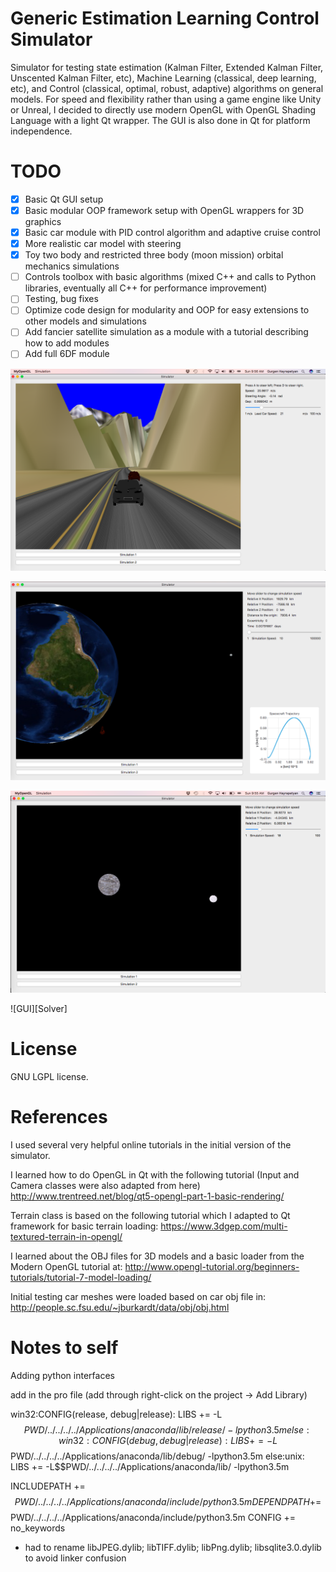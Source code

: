 # Generic Estimation Learning Control Simulator

Simulator for testing state estimation (Kalman Filter, Extended Kalman Filter, Unscented Kalman Filter, etc), Machine Learning (classical, deep learning, etc), and Control (classical, optimal, robust, adaptive)  algorithms on general models.  For speed and flexibility rather than using a game engine like Unity or Unreal, I decided to directly use modern OpenGL with OpenGL Shading Language with a light Qt wrapper.  The GUI is also done in Qt for platform independence.


# TODO

 - [X] Basic Qt GUI setup
 - [X] Basic modular OOP framework setup with OpenGL wrappers for 3D graphics
 - [X] Basic car module with PID control algorithm and adaptive cruise control
 - [X] More realistic car model with steering
 - [X] Toy two body and restricted three body (moon mission) orbital mechanics simulations
 - [ ] Controls toolbox with basic algorithms (mixed C++ and calls to Python libraries, eventually all C++ for performance improvement)
 - [ ] Testing, bug fixes
 - [ ] Optimize code design for modularity and OOP for easy extensions to other models and simulations
 - [ ] Add fancier satellite simulation as a module with a tutorial describing how to add modules
 - [ ] Add full 6DF module

[//]: # (Image References)

 [GUI]: ./SolverDefinition.png "Solver"
 [Car]: ./Car.png "Car"
 [Orbit]: ./Orbit.png "Orbit"
 [R3B]: ./Restricted3Body.png "Restricted 3 Body"

![Car][Car]

![R3B][R3B]

![Orbit][Orbit]

![GUI][Solver]

# License

GNU LGPL license.

# References

I used several very helpful online tutorials in the initial version of the simulator.

I learned how to do OpenGL in Qt with the following tutorial (Input and Camera classes were also adapted from here)
http://www.trentreed.net/blog/qt5-opengl-part-1-basic-rendering/

Terrain class is based on the following tutorial which I adapted to Qt framework for basic terrain loading:
https://www.3dgep.com/multi-textured-terrain-in-opengl/

I learned about the OBJ files for 3D models and a basic loader from the Modern OpenGL tutorial at:
http://www.opengl-tutorial.org/beginners-tutorials/tutorial-7-model-loading/

Initial testing car meshes were loaded based on car obj file in:
http://people.sc.fsu.edu/~jburkardt/data/obj/obj.html


# Notes to self

Adding python interfaces

add in the pro file (add through right-click on the project -> Add Library)


win32:CONFIG(release, debug|release): LIBS += -L$$PWD/../../../../Applications/anaconda/lib/release/ -lpython3.5m
else:win32:CONFIG(debug, debug|release): LIBS += -L$$PWD/../../../../Applications/anaconda/lib/debug/ -lpython3.5m
else:unix: LIBS += -L$$PWD/../../../../Applications/anaconda/lib/ -lpython3.5m

INCLUDEPATH += $$PWD/../../../../Applications/anaconda/include/python3.5m
DEPENDPATH += $$PWD/../../../../Applications/anaconda/include/python3.5m
CONFIG += no_keywords

- had to rename libJPEG.dylib; libTIFF.dylib; libPng.dylib; libsqlite3.0.dylib to avoid linker confusion

